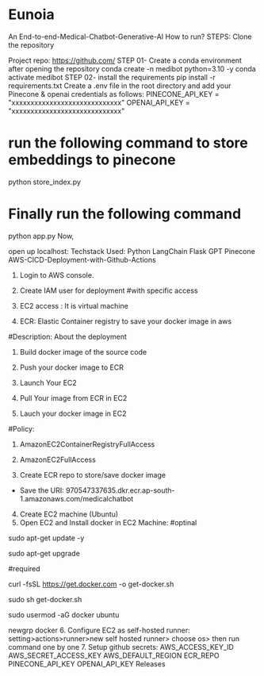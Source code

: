 # Eunoia

An End-to-end-Medical-Chatbot-Generative-AI
How to run?
STEPS:
Clone the repository

Project repo: https://github.com/
STEP 01- Create a conda environment after opening the repository
conda create -n medibot python=3.10 -y
conda activate medibot
STEP 02- install the requirements
pip install -r requirements.txt
Create a .env file in the root directory and add your Pinecone & openai credentials as follows:
PINECONE_API_KEY = "xxxxxxxxxxxxxxxxxxxxxxxxxxxxx"
OPENAI_API_KEY = "xxxxxxxxxxxxxxxxxxxxxxxxxxxxx"

# run the following command to store embeddings to pinecone

python store_index.py

# Finally run the following command

python app.py
Now,

open up localhost:
Techstack Used:
Python
LangChain
Flask
GPT
Pinecone
AWS-CICD-Deployment-with-Github-Actions

1. Login to AWS console.
2. Create IAM user for deployment
   #with specific access

3. EC2 access : It is virtual machine

4. ECR: Elastic Container registry to save your docker image in aws

#Description: About the deployment

1. Build docker image of the source code

2. Push your docker image to ECR

3. Launch Your EC2

4. Pull Your image from ECR in EC2

5. Lauch your docker image in EC2

#Policy:

1. AmazonEC2ContainerRegistryFullAccess

2. AmazonEC2FullAccess
3. Create ECR repo to store/save docker image

- Save the URI: 970547337635.dkr.ecr.ap-south-1.amazonaws.com/medicalchatbot

4. Create EC2 machine (Ubuntu)
5. Open EC2 and Install docker in EC2 Machine:
   #optinal

sudo apt-get update -y

sudo apt-get upgrade

#required

curl -fsSL https://get.docker.com -o get-docker.sh

sudo sh get-docker.sh

sudo usermod -aG docker ubuntu

newgrp docker 6. Configure EC2 as self-hosted runner:
setting>actions>runner>new self hosted runner> choose os> then run command one by one 7. Setup github secrets:
AWS_ACCESS_KEY_ID
AWS_SECRET_ACCESS_KEY
AWS_DEFAULT_REGION
ECR_REPO
PINECONE_API_KEY
OPENAI_API_KEY
Releases
